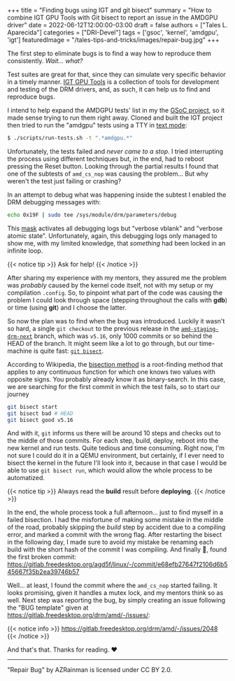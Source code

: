 +++
title = "Finding bugs using IGT and git bisect"
summary = "How to combine IGT GPU Tools with Git bisect to report an issue in the AMDGPU driver"
date = 2022-06-12T12:00:00-03:00
draft = false
authors = ["Tales L. Aparecida"]
categories = ["DRI-Devel"]
tags = ['gsoc', 'kernel', 'amdgpu', 'igt']
featuredImage = "/tales-tips-and-tricks/images/repair-bug.jpg"
+++

The first step to eliminate bugs is to find a way how to reproduce them consistently. _Wait... what?_

Test suites are great for that, since they can simulate very specific behavior in a timely manner. [IGT GPU Tools](https://gitlab.freedesktop.org/drm/igt-gpu-tools) is a collection of tools for development and testing of the DRM drivers, and, as such, it can help us to find and reproduce bugs.

I intend to help expand the AMDGPU tests' list in my the [GSoC project](https://summerofcode.withgoogle.com/proposals/details/TKAqZe03), so it made sense trying to run them right away. Cloned and built the IGT project then tried to run the "amdgpu" tests using a TTY in [text mode](https://ubuntuhandbook.org/index.php/2020/05/boot-ubuntu-20-04-command-console/):

```sh
$ ./scripts/run-tests.sh -t ".*amdgpu.*"
```

Unfortunately, the tests failed and _never came to a stop_. I tried interrupting the process using different techniques but, in the end, had to reboot pressing the Reset button. Looking through the partial results I found that one of the subtests of `amd_cs_nop` was causing the problem... But why weren't the test just failing or crashing?

In an attempt to debug what was happening inside the subtest I enabled the DRM debugging messages with:

```sh
echo 0x19F | sudo tee /sys/module/drm/parameters/debug
```

This [mask](https://01.org/linuxgraphics/gfx-docs/drm/gpu/drm-internals.html#c.drm_debug_category) activates all debugging logs but "verbose vblank" and "verbose atomic state". Unfortunately, again, this debugging logs only managed to show me, with my limited knowledge, that _something_ had been locked in an infinite loop.

{{< notice tip >}} Ask for help! {{< /notice >}}

After sharing my experience with my mentors, they assured me the problem was _probably_ caused by the kernel code itself, not with my setup or my compilation `.config`. So, to pinpoint what part of the code was causing the problem I could look through space (stepping throughout the calls with **gdb**) or time (using **git**) and I choose the latter.

So now the plan was to find when the bug was introduced. Luckily it wasn't so hard, a single `git checkout` to the previous release in the [`amd-staging-drm-next`](git@gitlab.freedesktop.org:agd5f/linux.git) branch, which was `v5.16`, only 1000 commits or so behind the HEAD of the branch. It might seem like a lot to go through, but our time-machine is quite fast: [`git bisect`](https://git-scm.com/docs/git-bisect).

According to Wikipedia, the [bisection method](https://en.wikipedia.org/wiki/Bisection_method) is a root-finding method that applies to any continuous function for which one knows two values with opposite signs. You probably already know it as binary-search. In this case, we are searching for the first commit in which the test fails, so to start our journey 

```bash
git bisect start
git bisect bad # HEAD
git bisect good v5.16
```

And with it, `git` informs us there will be around 10 steps and checks out to the middle of those commits. For each step, build, deploy, reboot into the new kernel and run tests. Quite tedious and time consuming. Right now, I'm not sure I could do it in a QEMU environment, but certainly, if I ever need to bisect the kernel in the future I'll look into it, because in that case I would be able to use `git bisect run`, which would allow the whole process to be automatized.

{{< notice tip >}} Always read the **build** result before **deploying**. {{< /notice >}}

In the end, the whole process took a full afternoon... just to find myself in a failed bisection. I had the misfortune of making some mistake in the middle of the road, probably skipping the _build_ step by accident due to a compiling error, and marked a commit with the wrong flag. After restarting the bisect in the following day, I made sure to avoid my mistake be renaming each build with the short hash of the commit I was compiling. And finally 🎉, found the first broken commit: https://gitlab.freedesktop.org/agd5f/linux/-/commit/e68efb27647f2106d6b545667f35b2ea39746b57

Well... at least, I found the commit where the `amd_cs_nop` started failing. It looks promising, given it handles a mutex lock, and my mentors think so as well. Next step was reporting the bug, by simply creating an issue following the "BUG template" given at https://gitlab.freedesktop.org/drm/amd/-/issues/:

{{< notice info >}} https://gitlab.freedesktop.org/drm/amd/-/issues/2048 {{< /notice >}}

And that's that. Thanks for reading. ❤️

---

"Repair Bug" by AZRainman is licensed under CC BY 2.0. 